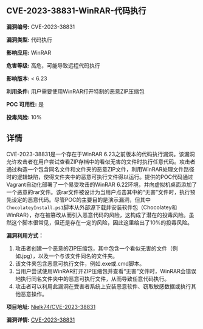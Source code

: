 ## CVE-2023-38831-WinRAR-代码执行

**漏洞编号:** CVE-2023-38831

**漏洞类型:** 代码执行

**影响应用:** WinRAR

**危害等级:** 高危，可能导致远程代码执行

**影响版本:** < 6.23

**利用条件:** 用户需要使用WinRAR打开特制的恶意ZIP压缩包

**POC 可用性:** 是

**投毒风险:** 10%

## 详情

CVE-2023-38831是一个存在于WinRAR 6.23之前版本的代码执行漏洞。该漏洞允许攻击者在用户尝试查看ZIP存档中的看似无害的文件时执行任意代码。攻击者通过构造一个包含同名文件和文件夹的恶意ZIP文件，利用WinRAR处理文件路径时的逻辑缺陷，使得文件夹中的恶意可执行文件得以运行。提供的POC代码通过Vagrant自动化部署了一个易受攻击的WinRAR 6.22环境，并向虚拟机桌面添加了一个恶意的rar文件。该rar文件被设计为当用户点击其中的“无害”文件时，执行预先设定的恶意代码。尽管POC的主要目的是演示漏洞，但其中`ChocolateyInstall.ps1`脚本从外部源下载并安装软件包（Chocolatey和WinRAR），存在被篡改从而引入恶意代码的风险，这构成了潜在的投毒风险。虽然这个脚本很常见，但还是存在一定的风险，因此这里给出了10%的投毒风险。

**漏洞利用方式：**

1.  攻击者创建一个恶意的ZIP压缩包，其中包含一个看似无害的文件（例如.jpg），以及一个与该文件同名的文件夹。
2.  该文件夹包含恶意可执行文件，例如.exe或.cmd脚本。
3.  当用户尝试使用WinRAR打开ZIP压缩包并查看“无害”文件时，WinRAR会错误地执行同名文件夹中的恶意可执行文件，从而导致任意代码执行。
4.  攻击者可以利用此漏洞在受害者系统上安装恶意软件、窃取敏感数据或执行其他恶意操作。

**项目地址:** [Nielk74/CVE-2023-38831](https://github.com/Nielk74/CVE-2023-38831)

**漏洞详情:** [CVE-2023-38831](https://nvd.nist.gov/vuln/detail/CVE-2023-38831)